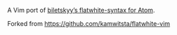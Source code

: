 A Vim port of [biletskyy’s flatwhite-syntax for Atom](https://github.com/biletskyy/flatwhite-syntax).

Forked from https://github.com/kamwitsta/flatwhite-vim
